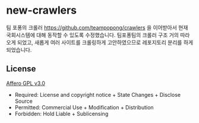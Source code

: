# new-crawlers

팀 포퐁의 크롤러 https://github.com/teampopong/crawlers 을 이어받아서 현재 국회시스템에 대해 동작할 수 있도록 수정했습니다.
팀포퐁팀의 크롤러 구조 거의 따라오게 되었고, 새롭게 여러 사이트를 크롤링하게 고안하였으므로 레포지토리 분리를 하게 되었습니다. 

## License
[Affero GPL v3.0](http://choosealicense.com/licenses/agpl/)

- Required: License and copyright notice + State Changes + Disclose Source
- Permitted: Commercial Use + Modification + Distribution
- Forbidden: Hold Liable + Sublicensing
